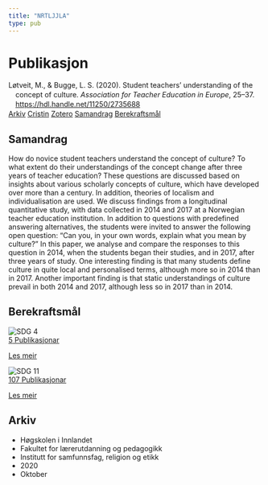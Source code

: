 ```yaml
---
title: "NRTLJJLA"
type: pub
---
```

<h1>Publikasjon</h1>
<article id="csl-bib-container-NRTLJJLA" class="csl-bib-container">
  <div class="csl-bib-body" style="line-height: 1.35; padding-left: 1em; text-indent:-1em;">
  <div class="csl-entry">L&#xF8;tveit, M., &amp; Bugge, L. S. (2020). Student teachers&#x2019; understanding of the concept of culture. <i>Association for Teacher Education in Europe</i>, 25&#x2013;37. <a href="https://hdl.handle.net/11250/2735688">https://hdl.handle.net/11250/2735688</a></div>
</div>
  <div class="csl-bib-buttons">
    <a href="#taxonomy-article-NRTLJJLA" class="csl-bib-button">Arkiv</a>
    <a href="https://app.cristin.no/results/show.jsf?id=1837634" alt="Cristin URL" class="csl-bib-button">Cristin</a>
    <a href="http://zotero.org/groups/5402882/items/NRTLJJLA" alt="Zotero URL" class="csl-bib-button">Zotero</a>
    <a href="#abstract-article-NRTLJJLA" class="csl-bib-button">Samandrag</a>
    <a href="#sdg-article-NRTLJJLA" class="csl-bib-button">Berekraftsmål</a>
  </div>
  <div id="csl-bib-meta-container-NRTLJJLA"></div>
</article>
<div id="csl-bib-meta-NRTLJJLA" class="csl-bib-meta">
  <article id="abstract-article-NRTLJJLA" class="abstract-article">
    <h1>Samandrag</h1>
    How do novice student teachers understand the concept of culture? To what extent do their understandings of the concept change after three years of teacher education? These questions are discussed based on insights about various scholarly concepts of culture, which have developed over more than a century. In addition, theories of localism and individualisation are used. We discuss findings from a longitudinal quantitative study, with data collected in 2014 and 2017 at a Norwegian teacher education institution. In addition to questions with predefined answering alternatives, the students were invited to answer the following open question: “Can you, in your own words, explain what you mean by culture?” In this paper, we analyse and compare the responses to this question in 2014, when the students began their studies, and in 2017, after three years of study. One interesting finding is that many students define culture in quite local and personalised terms, although more so in 2014 than in 2017. Another important finding is that static understandings of culture prevail in both 2014 and 2017, although less so in 2017 than in 2014.
  </article>
  <article id="sdg-article-NRTLJJLA" class="sdg-article">
    <h1>Berekraftsmål</h1>
    <div class="sdg-container"><div id="sdg4" class="sdg"> <img src="{{< params subfolder >}}images/sdg/sdg04_no.png" class="image" alt="SDG 4"> <div class="sdg-overlay"> <a href="{{< params subfolder >}}no/archive/?sdg=4#archive" class="sdg-publication-count"><span>5</span> Publikasjonar</a> <p><a href="NA" class="sdg-read-more">Les meir</a></p> </div> </div> <div id="sdg11" class="sdg"> <img src="{{< params subfolder >}}images/sdg/sdg11_no.png" class="image" alt="SDG 11"> <div class="sdg-overlay"> <a href="{{< params subfolder >}}no/archive/?sdg=11#archive" class="sdg-publication-count"><span>107</span> Publikasjonar</a> <p><a href="NA" class="sdg-read-more">Les meir</a></p> </div> </div></div>
  </article>
  <article id="taxonomy-article-NRTLJJLA" class="taxonomy-article">
    <h1>Arkiv</h1>
    <ul>
      <li>Høgskolen i Innlandet</li>
      <li>Fakultet for lærerutdanning og pedagogikk</li>
      <li>Institutt for samfunnsfag, religion og etikk</li>
      <li>2020</li>
      <li>Oktober</li>
    </ul>
  </article>
</div>
